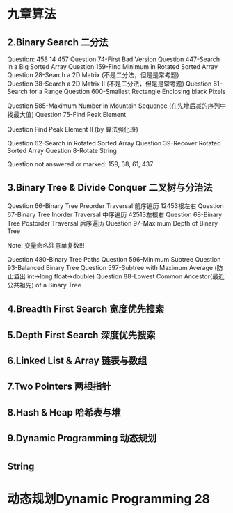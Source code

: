 # 九章算法

## 2.Binary Search 二分法

 Question: 458 14 457
 Question 74-First Bad Version
 Question 447-Search in a Big Sorted Array
 Question 159-Find Minimum in Rotated Sorted Array
 Question 28-Search a 2D Matrix (不是二分法，但是是常考题)  
 Question 38-Search a 2D Matrix II   (不是二分法，但是是常考题)
 Question 61-Search for a Range
 Question 600-Smallest Rectangle Enclosing black Pixels


 Question 585-Maximum Number in Mountain Sequence (在先增后减的序列中找最大值)
 Question 75-Find Peak Element

 Question Find Peak Element II (by 算法强化班)    

 Question 62-Search in Rotated Sorted Array
 Question 39-Recover Rotated Sorted Array
 Question 8-Rotate String

 Question not answered or marked: 159, 38, 61, 437


## 3.Binary Tree & Divide Conquer 二叉树与分治法

 Question 66-Binary Tree Preorder Traversal 前序遍历		12453根左右
 Question 67-Binary Tree Inorder Traversal 中序遍历		42513左根右
 Question 68-Binary Tree Postorder Traversal 后序遍历
 Question 97-Maximum Depth of Binary Tree

Note: 变量命名注意单复数!!!

 Question 480-Binary Tree Paths
 Question 596-Minimum Subtree 
 Question 93-Balanced Binary Tree
 Question 597-Subtree with Maximum Average 		(防止溢出 int→long float→double)
 Question 88-Lowest Common Ancestor(最近公共祖先) of a Binary Tree

## 4.Breadth First Search 宽度优先搜索 

## 5.Depth First Search 深度优先搜索

## 6.Linked List & Array 链表与数组

## 7.Two Pointers 两根指针

## 8.Hash & Heap 哈希表与堆

## 9.Dynamic Programming 动态规划


# 

## String


# 动态规划Dynamic Programming	28